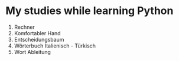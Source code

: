 # My studies while learning Python
1) Rechner
2) Komfortabler Hand
3) Entscheidungsbaum
4) Wörterbuch Italienisch - Türkisch
5) Wort Ableitung
